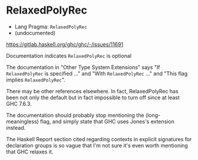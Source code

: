 # RelaxedPolyRec

- Lang Pragma: `RelaxedPolyRec`
- (undocumented)

https://gitlab.haskell.org/ghc/ghc/-/issues/11691

Documentation indicates `RelaxedPolyRec` is optional

The documentation in "Other Type System Extensions" says "If `RelaxedPolyRec` is specified ..." and "With `RelaxedPolyRec` ..." and "This flag implies `RelaxedPolyRec`". 

There may be other references elsewhere. In fact, RelaxedPolyRec has been not only the default but in fact impossible to turn off since at least GHC 7.6.3.

The documentation should probably stop mentioning the (long-meaningless) flag, and simply state that GHC uses Jones's extension instead.

The Haskell Report section cited regarding contexts in explicit signatures for declaration groups is so vague that I'm not sure it's even worth mentioning that GHC relaxes it.
